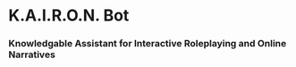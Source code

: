 # K.A.I.R.O.N. Bot
### **K**nowledgable **A**ssistant for **I**nteractive **R**oleplaying and **O**nline **N**arratives